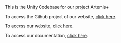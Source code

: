 This is the Unity Codebase for our project Artemis+

To access the Github project of our website, [click here](https://github.com/zero-abd/NSAC-2025).

To access our website, [click here](https://nsac-2025-production.up.railway.app/).

To access our documentation, [click here](https://docs.google.com/document/d/1SzAdJUrG13BEjFGdndVeFb8ll743DiXvXLCdL5AuoD0/edit?usp=sharing).
